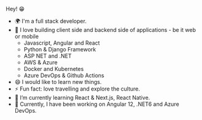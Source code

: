 Hey! 😁 
+ 🌍 I'm a full stack developer.  
+ 🌟 I love building client side and backend side of applications - be it web or mobile 
    - Javascript, Angular and React
    - Python & Django Framework
    - ASP NET and .NET
    - AWS & Azure
    - Docker and Kubernetes
    - Azure DevOps & Github Actions
+ 😄 I would like to learn new things.
+ ⚡ Fun fact: love travelling and explore the culture.
+ 🌱 I’m currently learning React & Next.js, React Native.
+ 🔭 Currently, I have been working on Angular 12, .NET6 and Azure DevOps.
